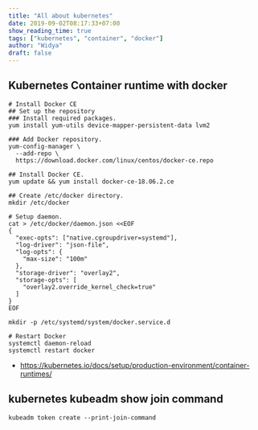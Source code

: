 ```yaml
---
title: "All about kubernetes"
date: 2019-09-02T08:17:33+07:00
show_reading_time: true
tags: ["kubernetes", "container", "docker"]
author: "Widya"
draft: false
---
```


## Kubernetes Container runtime with docker

```
# Install Docker CE
## Set up the repository
### Install required packages.
yum install yum-utils device-mapper-persistent-data lvm2

### Add Docker repository.
yum-config-manager \
  --add-repo \
  https://download.docker.com/linux/centos/docker-ce.repo

## Install Docker CE.
yum update && yum install docker-ce-18.06.2.ce

## Create /etc/docker directory.
mkdir /etc/docker

# Setup daemon.
cat > /etc/docker/daemon.json <<EOF
{
  "exec-opts": ["native.cgroupdriver=systemd"],
  "log-driver": "json-file",
  "log-opts": {
    "max-size": "100m"
  },
  "storage-driver": "overlay2",
  "storage-opts": [
    "overlay2.override_kernel_check=true"
  ]
}
EOF

mkdir -p /etc/systemd/system/docker.service.d

# Restart Docker
systemctl daemon-reload
systemctl restart docker
```

* https://kubernetes.io/docs/setup/production-environment/container-runtimes/

## kubernetes kubeadm show join command

```
kubeadm token create --print-join-command
```


